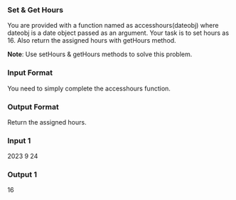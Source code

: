 ### Set & Get Hours

You are provided with a function named as accesshours(dateobj) where dateobj is a date object passed as an argument. Your task is to set hours as 16. Also return the assigned hours with getHours method.

**Note**: Use setHours & getHours methods to solve this problem.

### Input Format
You need to simply complete the accesshours function.

### Output Format
Return the assigned hours.

### Input 1
2023
9
24

### Output 1
16